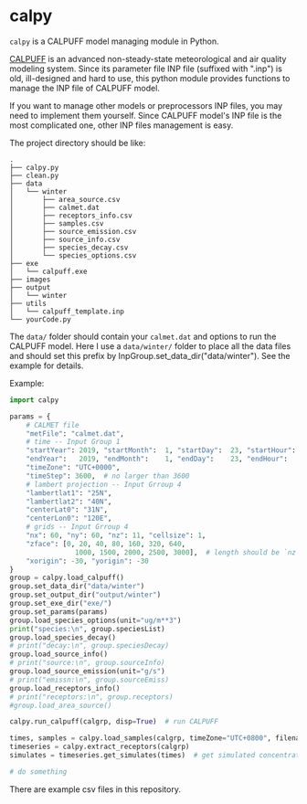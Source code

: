 # calpy

`calpy` is a CALPUFF model managing module in Python. 

[CALPUFF](http://www.src.com) is an advanced non-steady-state meteorological and air quality modeling system. Since its parameter file INP file (suffixed with ".inp") is old, ill-designed and hard to use, this python module provides functions to manage the INP file of CALPUFF model. 

If you want to manage other models or preprocessors INP files, you may need to implement them yourself. Since CALPUFF model's INP file is the most complicated one, other INP files management is easy.


The project directory should be like:

```
.
├── calpy.py
├── clean.py
├── data
│   └── winter
│       ├── area_source.csv
│       ├── calmet.dat
│       ├── receptors_info.csv
│       ├── samples.csv
│       ├── source_emission.csv
│       ├── source_info.csv
│       ├── species_decay.csv
│       └── species_options.csv
├── exe
│   └── calpuff.exe
├── images
├── output
│   └── winter
├── utils
│   └── calpuff_template.inp
└── yourCode.py
```

The `data/` folder should contain your `calmet.dat` and options to run the CALPUFF model. Here I use a `data/winter/` folder to place all the data files and should set this prefix by InpGroup.set_data_dir("data/winter"). See the example for details.

Example:

```python
import calpy

params = {
    # CALMET file
    "metFile": "calmet.dat",
    # time -- Input Group 1
    "startYear": 2019, "startMonth":  1, "startDay":  23, "startHour":  0,
    "endYear":   2019, "endMonth":    1, "endDay":    23, "endHour":   12,
    "timeZone": "UTC+0000",
    "timeStep": 3600,  # no larger than 3600
    # lambert projection -- Input Grroup 4
    "lambertlat1": "25N",
    "lambertlat2": "40N",
    "centerLat0": "31N",
    "centerLon0": "120E",
    # grids -- Input Grroup 4
    "nx": 60, "ny": 60, "nz": 11, "cellsize": 1,
    "zface": [0, 20, 40, 80, 160, 320, 640,
                1000, 1500, 2000, 2500, 3000],  # length should be `nz`+1
    "xorigin": -30, "yorigin": -30
}
group = calpy.load_calpuff()
group.set_data_dir("data/winter")
group.set_output_dir("output/winter")
group.set_exe_dir("exe/")
group.set_params(params)
group.load_species_options(unit="ug/m**3")
print("species:\n", group.speciesList)
group.load_species_decay()
# print("decay:\n", group.speciesDecay)
group.load_source_info()
# print("source:\n", group.sourceInfo)
group.load_source_emission(unit="g/s")
# print("emissn:\n", group.sourceEmiss)
group.load_receptors_info()
# print("receptors:\n", group.receptors)
#group.load_area_source()

calpy.run_calpuff(calgrp, disp=True)  # run CALPUFF

times, samples = calpy.load_samples(calgrp, timeZone="UTC+0800", filename="samples.csv")
timeseries = calpy.extract_receptors(calgrp)
simulates = timeseries.get_simulates(times)  # get simulated concentrations of each receptors

# do something
```

There are example csv files in this repository. 
